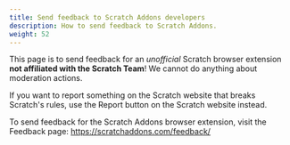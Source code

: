 ```yaml
---
title: Send feedback to Scratch Addons developers
description: How to send feedback to Scratch Addons.
weight: 52
---
```


This page is to send feedback for an *unofficial* Scratch browser extension **not affiliated with the Scratch Team**!
We cannot do anything about moderation actions.

If you want to report something on the Scratch website that breaks Scratch's rules, use the Report button on the Scratch website instead.

To send feedback for the Scratch Addons browser extension, visit the Feedback page: https://scratchaddons.com/feedback/